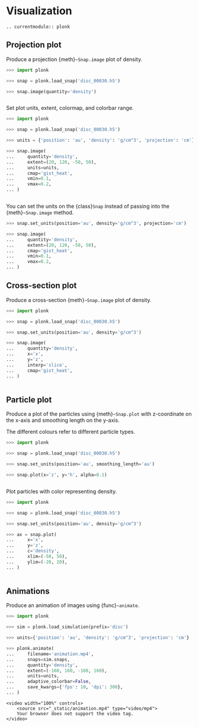 # Visualization

```{eval-rst}
.. currentmodule:: plonk
```

## Projection plot

Produce a projection {meth}`~Snap.image` plot of density.

```python
>>> import plonk

>>> snap = plonk.load_snap('disc_00030.h5')

>>> snap.image(quantity='density')
```

```{image} _static/density.png
```

Set plot units, extent, colormap, and colorbar range.

```python
>>> import plonk

>>> snap = plonk.load_snap('disc_00030.h5')

>>> units = {'position': 'au', 'density': 'g/cm^3', 'projection': 'cm'}

>>> snap.image(
...     quantity='density',
...     extent=(20, 120, -50, 50),
...     units=units,
...     cmap='gist_heat',
...     vmin=0.1,
...     vmax=0.2,
... )
```

```{image} _static/density_zoom.png
```

You can set the units on the {class}`Snap` instead of passing into the
{meth}`~Snap.image` method.

```python
>>> snap.set_units(position='au', density='g/cm^3', projection='cm')

>>> snap.image(
...     quantity='density',
...     extent=(20, 120, -50, 50),
...     cmap='gist_heat',
...     vmin=0.1,
...     vmax=0.2,
... )
```

## Cross-section plot

Produce a cross-section {meth}`~Snap.image` plot of density.

```python
>>> import plonk

>>> snap = plonk.load_snap('disc_00030.h5')

>>> snap.set_units(position='au', density='g/cm^3')

>>> snap.image(
...     quantity='density',
...     x='x',
...     y='z',
...     interp='slice',
...     cmap='gist_heat',
... )
```

```{image} _static/cross_section.png
```

## Particle plot

Produce a plot of the particles using {meth}`~Snap.plot` with z-coordinate on
the x-axis and smoothing length on the y-axis.

The different colours refer to different particle types.

```python
>>> import plonk

>>> snap = plonk.load_snap('disc_00030.h5')

>>> snap.set_units(position='au', smoothing_length='au')

>>> snap.plot(x='z', y='h', alpha=0.1)
```

```{image} _static/particle_plot.png
```

Plot particles with color representing density.

```python
>>> import plonk

>>> snap = plonk.load_snap('disc_00030.h5')

>>> snap.set_units(position='au', density='g/cm^3')

>>> ax = snap.plot(
...     x='x',
...     y='z',
...     c='density',
...     xlim=(-50, 50),
...     ylim=(-20, 20),
... )
```

```{image} _static/particle_plot2.png
```

## Animations

Produce an animation of images using {func}`~animate`.

```python
>>> import plonk

>>> sim = plonk.load_simulation(prefix='disc')

>>> units={'position': 'au', 'density': 'g/cm^3', 'projection': 'cm'}

>>> plonk.animate(
...     filename='animation.mp4',
...     snaps=sim.snaps,
...     quantity='density',
...     extent=(-160, 160, -160, 160),
...     units=units,
...     adaptive_colorbar=False,
...     save_kwargs={'fps': 10, 'dpi': 300},
... )
```

```{raw} html
<video width="100%" controls>
    <source src="_static/animation.mp4" type="video/mp4">
    Your browser does not support the video tag.
</video>
```
